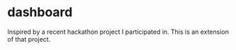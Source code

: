 # dashboard
Inspired by a recent hackathon project I participated in. This is an extension of that project. 
